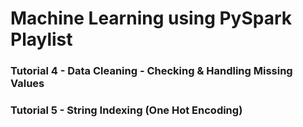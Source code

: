 # Machine Learning using PySpark Playlist


### Tutorial 4 - Data Cleaning - Checking & Handling Missing Values
### Tutorial 5 - String Indexing (One Hot Encoding)

